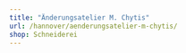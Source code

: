 ```yaml
---
title: "Änderungsatelier M. Chytis"
url: /hannover/aenderungsatelier-m-chytis/
shop: Schneiderei
---
```

